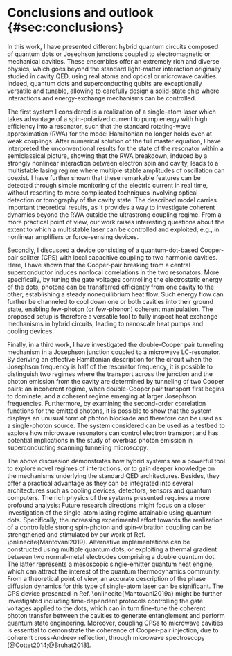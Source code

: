 
# Conclusions and outlook {#sec:conclusions}

In this work, I have presented different hybrid quantum circuits composed of quantum dots
or Josephson junctions coupled to electromagnetic or mechanical cavities.
These ensembles offer an extremely rich and diverse physics, which goes
beyond the standard light-matter interaction originally studied in cavity QED,
using real atoms and optical or microwave cavities. Indeed, quantum dots and
superconducting qubits are exceptionally versatile and tunable, allowing to
carefully design a solid-state chip where interactions and energy-exchange
mechanisms can be controlled.

The first system I considered is a realization of a single-atom laser
which takes advantage of a spin-polarized current to pump energy with high
efficiency into a
resonator, such that the standard rotating-wave
approximation (RWA) for the model Hamiltonian no longer holds even at weak couplings. After
numerical solution of the full master equation, I have interpreted the unconventional
results for the state of the resonator within a semiclassical picture, showing that
the RWA breakdown, induced by a strongly nonlinear interaction between electron
spin and cavity, leads to a multistable lasing regime where multiple stable
amplitudes of oscillation can coexist. I have further shown that these remarkable
features can be detected through simple monitoring of the electric current in
real time, without resorting to more complicated techniques involving optical
detection or tomography of the cavity state. The described model carries
important theoretical results, as it provides a way to investigate coherent dynamics beyond
the RWA outside the ultrastrong coupling regime. From a more practical point of view, our
work raises interesting questions about the extent
to which a multistable laser can be controlled
and exploited, e.g., in nonlinear amplifiers or force-sensing
devices.

Secondly, I discussed a device consisting of a quantum-dot-based Cooper-pair
splitter (CPS) with local capacitive coupling to two harmonic cavities. Here, I have
shown that the
Cooper-pair breaking from a central superconductor induces nonlocal correlations
in the two resonators. More specifically, by tuning the gate voltages
controlling the electrostatic energy of the dots, photons can be transferred efficiently from one
cavity to the other, establishing a steady nonequilibrium heat flow. Such energy
flow can further be channeled to cool down one or both cavities into their
ground state, enabling few-photon (or few-phonon) coherent manipulation. The
proposed setup is therefore a versatile tool to fully
inspect heat exchange mechanisms in hybrid circuits, leading to nanoscale heat
pumps and cooling devices.

Finally, in a third work, I have investigated the double-Cooper pair tunneling mechanism in a Josephson
junction coupled to a microwave LC-resonator. By deriving
an effective Hamiltonian description for the circuit when the Josephson frequency is
half of the resonator frequency, it is possible to distinguish two regimes
where the transport across the junction and the photon emission from the cavity
are determined by tunneling of two Cooper pairs: an incoherent regime, when
double-Cooper pair transport first begins to dominate, and a coherent regime
emerging at larger Josephson frequencies. Furthermore, by examining the second-order
correlation functions for the emitted photons, it is possible to show that the
system displays an unusual form of photon blockade and therefore can be used as
a single-photon source. The system considered can be used as a testbed to
explore how microwave resonators can control electron transport and has
potential implications in the study of overbias photon emission in
superconducting scanning tunneling microscopy.

<!-- Finally, I have studied numerically the relaxation dynamics of a hybrid circuit
formed by a fluxonium superconducting qubit strongly coupled to a chain of
LC-resonators. The system, envisaged within an experimental collaboration, can
be
used as a quantum simulator for the spin-boson model, which is the prototypical approach
to the study of the dissipation in a two-level system. After a derivation of the
effective Hamiltonian for the designed circuit, I have studied its dynamics
through numerical simulations with real experimental parameters for the
fabricated components. The results show how relaxation takes the form of
collapse and revival of qubit oscillations, due to the coherent coupling to a small number of environmental resonators. As a consequence, this setup can be used
for an in-depth analysis of the onset of dissipation in solid-state circuits, as
well as a platform of reservoir-engineering in quantum information processing
and quantum simulation. -->

The above discussion demonstrates how hybrid systems are a powerful tool to
explore novel regimes of interactions, or to gain deeper knowledge on the
mechanisms underlying the standard QED architectures. Besides, they offer a
practical advantage as they can be integrated into several architectures such as
cooling devices, detectors, sensors and quantum computers. The rich physics of
the systems presented requires a more profound analysis: Future research directions might focus on a closer investigation of the single-atom
lasing regime attainable using quantum dots. Specifically, the increasing
experimental effort
towards the realization of a controllable strong spin-photon and spin-vibration
coupling can be strengthened and stimulated by our work of Ref.
\onlinecite{Mantovani2019}. Alternative implementations can
be constructed using multiple quantum dots, or exploiting a thermal gradient
between two normal-metal electrodes comprising a double quantum dot. The latter
represents a mesoscopic single-emitter quantum heat engine, which can attract
the interest of the
quantum thermodynamics community. From a theoretical point of
view, an accurate description of the phase diffusion dynamics for this type of
single-atom laser can be significant.
The CPS device presented in Ref. \onlinecite{Mantovani2019a} might be further
investigated including time-dependent protocols controlling the gate voltages
applied to the dots, which can in turn fine-tune the coherent photon transfer between the
cavities to generate entanglement and perform quantum state engineering.
Moreover, coupling CPSs to microwave cavities is essential to demonstrate
the coherence of Cooper-pair injection, due to coherent cross-Andreev
reflection, through microwave spectroscopy [@Cottet2014;@Bruhat2018].
